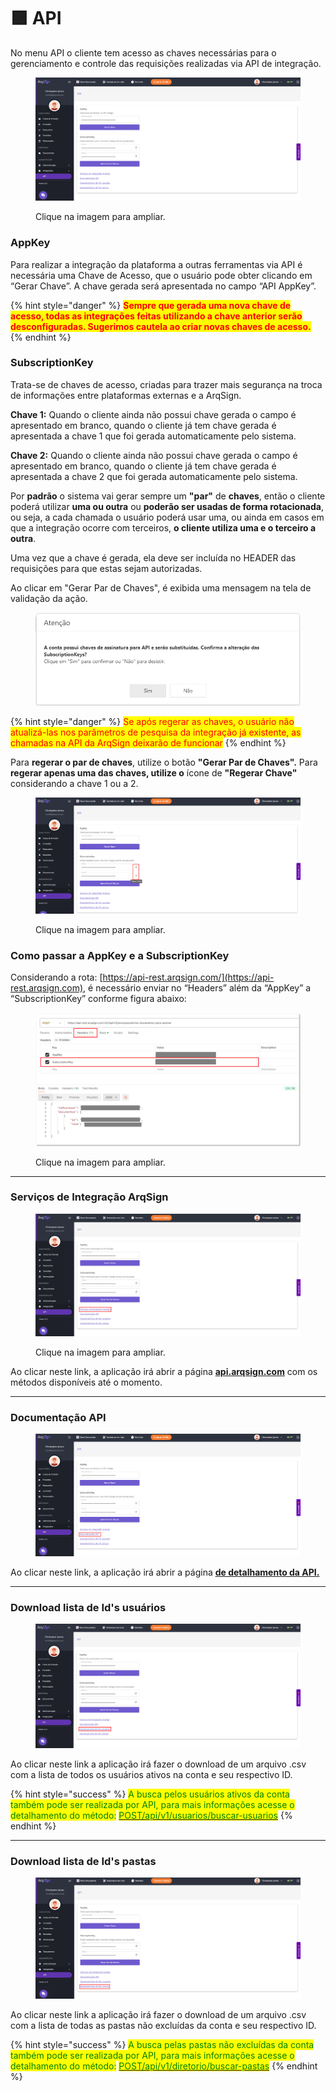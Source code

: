 # 🟪 API

No menu API o cliente tem acesso as chaves necessárias para o gerenciamento e controle das requisições realizadas via API de integração.

<figure><img src="../../../.gitbook/assets/image (256).png" alt=""><figcaption><p>Clique na imagem para ampliar.</p></figcaption></figure>

### **AppKey**

Para realizar a integração da plataforma a outras ferramentas via API é necessária uma Chave de Acesso,  que o usuário pode obter clicando em “Gerar Chave”. A chave gerada será apresentada no campo “API AppKey”.

{% hint style="danger" %}
<mark style="color:red;">**Sempre que gerada uma nova chave de acesso, todas as integrações feitas utilizando a chave anterior serão desconfiguradas. Sugerimos cautela ao criar novas chaves de acesso.**</mark>
{% endhint %}

### **SubscriptionKey**

Trata-se de chaves de acesso, criadas para trazer mais segurança na troca de informações entre plataformas externas e a ArqSign. &#x20;

**Chave 1:** Quando o cliente ainda não possui chave gerada o campo é apresentado em branco, quando o cliente já tem chave gerada é apresentada a chave 1 que foi gerada automaticamente pelo sistema.

**Chave 2:** Quando o cliente ainda não possui chave gerada o campo é apresentado em branco, quando o cliente já tem chave gerada é apresentada a chave 2 que foi gerada automaticamente pelo sistema.

Por **padrão** o sistema vai gerar sempre um **"par"** de **chaves**, então o cliente poderá utilizar **uma ou outra** ou **poderão ser usadas de forma rotacionada**, ou seja, a cada chamada o usuário poderá usar uma, ou ainda em casos em que a integração ocorre com terceiros, **o cliente utiliza uma e o terceiro a outra**.

Uma vez que a chave é gerada, ela deve ser incluída no HEADER das requisições para que estas sejam autorizadas.

Ao clicar em "Gerar Par de Chaves", é exibida uma mensagem na tela de validação da ação.

<figure><img src="../../../.gitbook/assets/image (257).png" alt=""><figcaption></figcaption></figure>

{% hint style="danger" %}
<mark style="color:red;">Se após regerar as chaves, o usuário não atualizá-las nos parâmetros de pesquisa da integração já existente, as chamadas na API da ArqSign deixarão de funcionar</mark>
{% endhint %}

Para **regerar o par de chaves**, utilize o botão **"Gerar Par de Chaves".** Para **regerar apenas uma das chaves, utilize o** ícone de **"Regerar Chave"** considerando a chave 1 ou a 2.

<figure><img src="../../../.gitbook/assets/image (258).png" alt=""><figcaption><p>Clique na imagem para ampliar.</p></figcaption></figure>

### Como passar a AppKey e a SubscriptionKey

Considerando a rota: [https://api-rest.arqsign.com/](https://api-rest.arqsign.com), é necessário enviar no “Headers” além da “AppKey” a “SubscriptionKey” conforme figura abaixo:

<figure><img src="../../../.gitbook/assets/image (25).png" alt=""><figcaption><p>Clique na imagem para ampliar.</p></figcaption></figure>

***

### Serviços de Integração ArqSign

<figure><img src="../../../.gitbook/assets/image (52).png" alt=""><figcaption><p>Clique na imagem para ampliar.</p></figcaption></figure>

Ao clicar neste link, a aplicação irá abrir a página [**api.arqsign.com**](https://api.arqsign.com/index.html) com os métodos disponíveis até o momento.

***

### Documentação API

<figure><img src="../../../.gitbook/assets/image (53).png" alt=""><figcaption></figcaption></figure>

Ao clicar neste link, a aplicação irá abrir a página [**de detalhamento da API.**](../)

***

### Download lista de Id's usuários

<figure><img src="../../../.gitbook/assets/image (50).png" alt=""><figcaption></figcaption></figure>

Ao clicar neste link a aplicação irá fazer o download de um arquivo .csv com a lista de todos os usuários ativos na conta e seu respectivo ID.

{% hint style="success" %}
<mark style="color:green;">A busca pelos usuários ativos da conta também pode ser realizada por API, para mais informações acesse o detalhamento do método:</mark> [<mark style="color:green;">POST/api/v1/usuarios/buscar-usuarios</mark>](https://arquivar.gitbook.io/manual-arqsign/\~/changes/kWiQBotJ7NkdrQc7NWAg/administracao/integracoes/api/metodos-disponiveis-na-api/3.-usuarios/3.1.post-api-v1-usuarios-buscar-usuarios)
{% endhint %}

***

### Download lista de Id's pastas

<figure><img src="../../../.gitbook/assets/image (51).png" alt=""><figcaption></figcaption></figure>

Ao clicar neste link a aplicação irá fazer o download de um arquivo .csv com a lista de todas as pastas não excluídas da conta e seu respectivo ID.

{% hint style="success" %}
<mark style="color:green;">A busca pelas pastas não excluídas da conta também pode ser realizada por API, para mais informações acesse o detalhamento do método:</mark> [<mark style="color:green;">POST/api/v1/diretorio/buscar-pastas</mark>](https://arquivar.gitbook.io/manual-arqsign/\~/changes/kWiQBotJ7NkdrQc7NWAg/administracao/integracoes/api/metodos-disponiveis-na-api/2.-diretorios/2.1.post-api-v1-diretorio-buscar-pastas)
{% endhint %}
